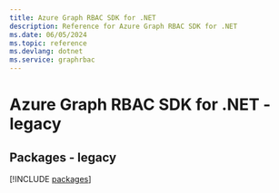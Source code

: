 ```yaml
---
title: Azure Graph RBAC SDK for .NET
description: Reference for Azure Graph RBAC SDK for .NET
ms.date: 06/05/2024
ms.topic: reference
ms.devlang: dotnet
ms.service: graphrbac
---
```

# Azure Graph RBAC SDK for .NET - legacy
## Packages - legacy
[!INCLUDE [packages](graph-rbac-index.md)]